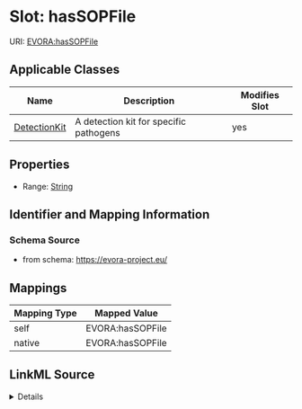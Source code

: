 

# Slot: hasSOPFile



URI: [EVORA:hasSOPFile](https://evora-project.eu/hasSOPFile)



<!-- no inheritance hierarchy -->





## Applicable Classes

| Name | Description | Modifies Slot |
| --- | --- | --- |
| [DetectionKit](DetectionKit.md) | A detection kit for specific pathogens |  yes  |







## Properties

* Range: [String](String.md)





## Identifier and Mapping Information







### Schema Source


* from schema: https://evora-project.eu/




## Mappings

| Mapping Type | Mapped Value |
| ---  | ---  |
| self | EVORA:hasSOPFile |
| native | EVORA:hasSOPFile |




## LinkML Source

<details>
```yaml
name: hasSOPFile
from_schema: https://evora-project.eu/
rank: 1000
alias: hasSOPFile
domain_of:
- Detection Kit
range: string

```
</details>